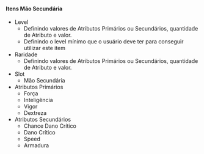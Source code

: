 #### Itens Mão Secundária
- Level
	- Definindo valores de Atributos Primários ou Secundários, quantidade de Atributo e valor.
	- Definindo o level mínimo que o usuário deve ter para conseguir utilizar este item
- Raridade
	- Definindo valores de Atributos Primários ou Secundários, quantidade de Atributo e valor.
- Slot
	- Mão Secundária
-  Atributos Primários
	- Força
	- Inteligência
	- Vigor
	- Dextreza
- Atributos Secundários
	- Chance Dano Crítico
	- Dano Crítico
	- Speed
	- Armadura